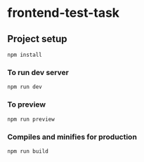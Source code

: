 # frontend-test-task

## Project setup
```
npm install
```

### To run dev server
```
npm run dev
```
### To preview
```
npm run preview
```

### Compiles and minifies for production
```
npm run build
```